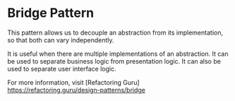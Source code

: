 # Bridge Pattern

This pattern allows us to decouple an abstraction from its implementation,
so that both can vary independently.

It is useful when there are multiple implementations of an abstraction.
It can be used to separate business logic from presentation logic.
It can also be used to separate user interface logic.

For more information, visit [Refactoring Guru] https://refactoring.guru/design-patterns/bridge

